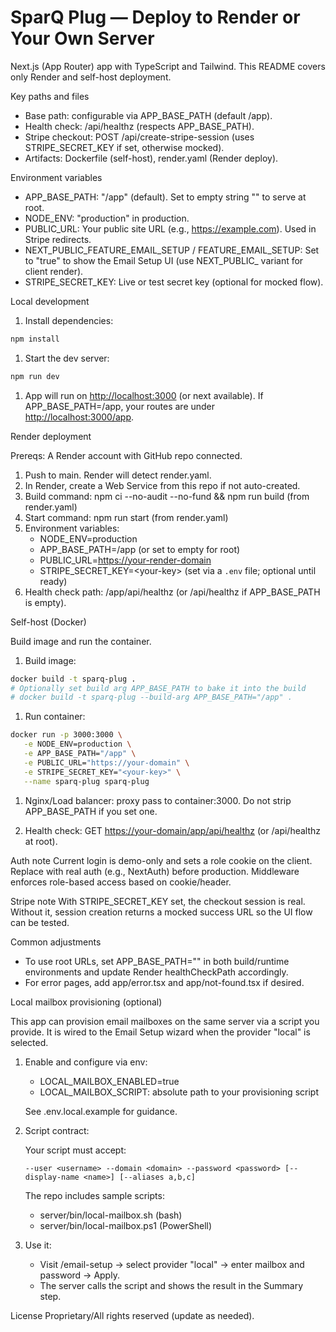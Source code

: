 # SparQ Plug — Deploy to Render or Your Own Server

Next.js (App Router) app with TypeScript and Tailwind. This README covers only Render and self-host deployment.

Key paths and files

- Base path: configurable via APP_BASE_PATH (default /app).
- Health check: /api/healthz (respects APP_BASE_PATH).
- Stripe checkout: POST /api/create-stripe-session (uses STRIPE_SECRET_KEY if set, otherwise mocked).
- Artifacts: Dockerfile (self-host), render.yaml (Render deploy).

Environment variables

- APP_BASE_PATH: "/app" (default). Set to empty string "" to serve at root.
- NODE_ENV: "production" in production.
- PUBLIC_URL: Your public site URL (e.g., <https://example.com>). Used in Stripe redirects.
- NEXT_PUBLIC_FEATURE_EMAIL_SETUP / FEATURE_EMAIL_SETUP: Set to "true" to show the Email Setup UI (use NEXT_PUBLIC_ variant for client render).
- STRIPE_SECRET_KEY: Live or test secret key (optional for mocked flow).

Local development

1. Install dependencies:

```bash
npm install
```

1. Start the dev server:

```bash
npm run dev
```

1. App will run on <http://localhost:3000> (or next available). If APP_BASE_PATH=/app, your routes are under <http://localhost:3000/app>.

Render deployment

Prereqs: A Render account with GitHub repo connected.

1. Push to main. Render will detect render.yaml.
1. In Render, create a Web Service from this repo if not auto-created.
1. Build command: npm ci --no-audit --no-fund && npm run build (from render.yaml)
1. Start command: npm run start (from render.yaml)
1. Environment variables:
   - NODE_ENV=production
   - APP_BASE_PATH=/app (or set to empty for root)
   - PUBLIC_URL=<https://your-render-domain>
   - STRIPE_SECRET_KEY=&lt;your-key&gt; (set via a `.env` file; optional until ready)
1. Health check path: /app/api/healthz (or /api/healthz if APP_BASE_PATH is empty).

Self-host (Docker)

Build image and run the container.

1. Build image:

```bash
docker build -t sparq-plug .
# Optionally set build arg APP_BASE_PATH to bake it into the build
# docker build -t sparq-plug --build-arg APP_BASE_PATH="/app" .
```

1. Run container:

```bash
docker run -p 3000:3000 \
   -e NODE_ENV=production \
   -e APP_BASE_PATH="/app" \
   -e PUBLIC_URL="https://your-domain" \
   -e STRIPE_SECRET_KEY="<your-key>" \
   --name sparq-plug sparq-plug
```

1. Nginx/Load balancer: proxy pass to container:3000. Do not strip APP_BASE_PATH if you set one.

1. Health check: GET <https://your-domain/app/api/healthz> (or /api/healthz at root).

Auth note
Current login is demo-only and sets a role cookie on the client. Replace with real auth (e.g., NextAuth) before production. Middleware enforces role-based access based on cookie/header.

Stripe note
With STRIPE_SECRET_KEY set, the checkout session is real. Without it, session creation returns a mocked success URL so the UI flow can be tested.

Common adjustments

- To use root URLs, set APP_BASE_PATH="" in both build/runtime environments and update Render healthCheckPath accordingly.
- For error pages, add app/error.tsx and app/not-found.tsx if desired.

Local mailbox provisioning (optional)

This app can provision email mailboxes on the same server via a script you provide. It is wired to the Email Setup wizard when the provider "local" is selected.

1. Enable and configure via env:

   - LOCAL_MAILBOX_ENABLED=true
   - LOCAL_MAILBOX_SCRIPT: absolute path to your provisioning script

   See .env.local.example for guidance.

2. Script contract:

   Your script must accept:

   `--user <username> --domain <domain> --password <password> [--display-name <name>] [--aliases a,b,c]`

   The repo includes sample scripts:

   - server/bin/local-mailbox.sh (bash)
   - server/bin/local-mailbox.ps1 (PowerShell)

3. Use it:

   - Visit /email-setup → select provider "local" → enter mailbox and password → Apply.
   - The server calls the script and shows the result in the Summary step.

License
Proprietary/All rights reserved (update as needed).
